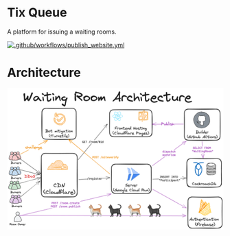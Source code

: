 # Tix Queue

A platform for issuing a waiting rooms.

[![.github/workflows/publish_website.yml](https://github.com/soof-golan/tix-q/actions/workflows/publish_website.yml/badge.svg)](https://github.com/soof-golan/tix-q/actions/workflows/publish_website.yml)

# Architecture

![architecture](./docs/architecture.png)

